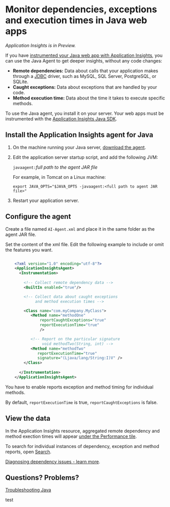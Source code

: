 <properties 
	pageTitle="Monitor dependencies, exceptions and execution times in Java web apps" 
	description="Extended monitoring of your Java website with Application Insights" 
	services="application-insights" 
    documentationCenter="java"
	authors="alancameronwills" 
	manager="douge"/>

<tags 
	ms.service="application-insights" 
	ms.workload="tbd" 
	ms.tgt_pltfrm="ibiza" 
	ms.devlang="na" 
	ms.topic="article" 
	ms.date="07/14/2015" 
	ms.author="awills"/>
 
# Monitor dependencies, exceptions and execution times in Java web apps

*Application Insights is in Preview.*

If you have [instrumented your Java web app with Application Insights][java], you can use the Java Agent to get deeper insights, without any code changes:

* **Remote dependencies:** Data about calls that your application makes through a [JDBC](http://docs.oracle.com/javase/7/docs/technotes/guides/jdbc/) driver, such as MySQL, SQL Server, PostgreSQL, or SQLite.
* **Caught exceptions:** Data about exceptions that are handled by your code.
* **Method execution time:** Data about the time it takes to execute specific methods.

To use the Java agent, you install it on your server. Your web apps must be instrumented with the [Application Insights Java SDK][java].

## Install the Application Insights agent for Java

1. On the machine running your Java server, [download the agent](http://go.microsoft.com/fwlink/?LinkId=618633).
2. Edit the application server startup script, and add the following JVM:

    `javaagent:`*full path to the agent JAR file*

    For example, in Tomcat on a Linux machine:

    `export JAVA_OPTS="$JAVA_OPTS -javaagent:<full path to agent JAR file>"`


3. Restart your application server.

## Configure the agent

Create a file named `AI-Agent.xml` and place it in the same folder as the agent JAR file.

Set the content of the xml file. Edit the following example to include or omit the features you want. 

```XML

    <?xml version="1.0" encoding="utf-8"?>
    <ApplicationInsightsAgent>
      <Instrumentation>
        
        <!-- Collect remote dependency data -->
        <BuiltIn enabled="true"/>

        <!-- Collect data about caught exceptions 
             and method execution times -->

        <Class name="com.myCompany.MyClass">
           <Method name="methodOne" 
               reportCaughtExceptions="true"
               reportExecutionTime="true"
               />

           <!-- Report on the particular signature
                void methodTwo(String, int) -->
           <Method name="methodTwo"
              reportExecutionTime="true"
              signature="(Ljava/lang/String:I)V" />
        </Class>
        
      </Instrumentation>
    </ApplicationInsightsAgent>

```

You have to enable reports exception and method timing for individual methods.

By default, `reportExecutionTime` is true, `reportCaughtExceptions` is false.

## View the data

In the Application Insights resource, aggregated remote dependency and method exection times will appear [under the Performance tile][metrics]. 

To search for individual instances of dependency, exception and method reports, open [Search][diagnostic]. 

[Diagnosing dependency issues - learn more](app-insights-dependencies.md#diagnosis).

## Questions? Problems?

[Troubleshooting Java](app-insights-java-troubleshoot.md)



<!--Link references-->

[api]: app-insights-api-custom-events-metrics.md
[apiexceptions]: app-insights-api-custom-events-metrics.md#track-exception
[availability]: app-insights-monitor-web-app-availability.md
[diagnostic]: app-insights-diagnostic-search.md
[eclipse]: app-insights-java-eclipse.md
[java]: app-insights-java-get-started.md
[javalogs]: app-insights-java-trace-logs.md
[metrics]: app-insights-metrics-explorer.md
[usage]: app-insights-web-track-usage.md

 
test
